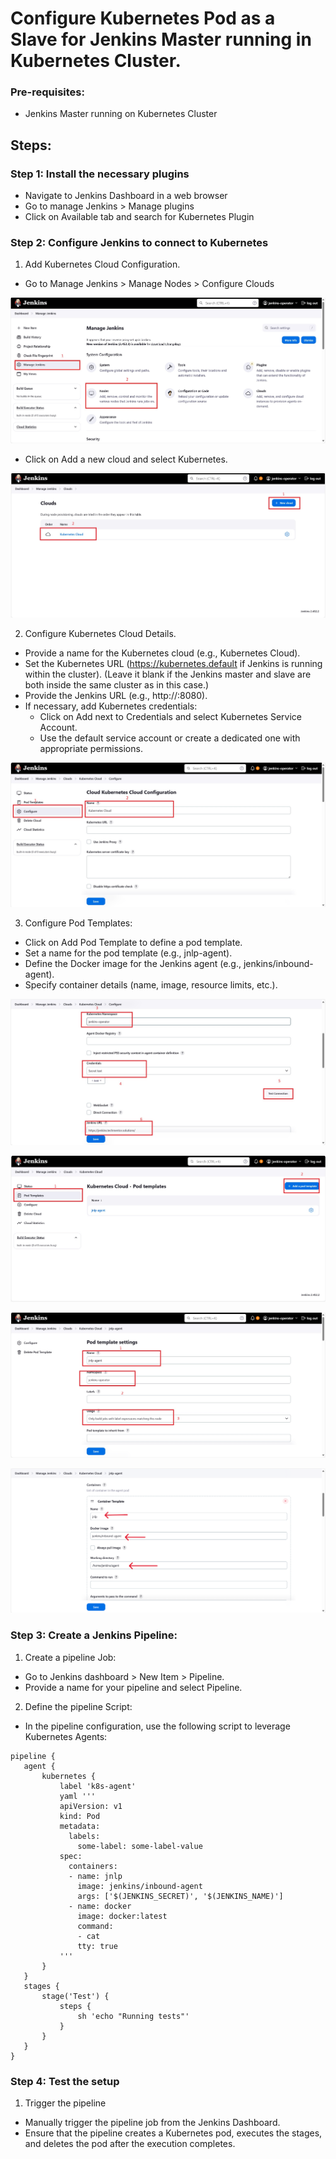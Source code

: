 
# Configure Kubernetes Pod as a Slave for Jenkins Master running in Kubernetes Cluster.


### Pre-requisites:
 - Jenkins Master running on Kubernetes Cluster 

## Steps: 

### Step 1: Install the necessary plugins

- Navigate to Jenkins Dashboard in a web browser
- Go to manage Jenkins > Manage plugins
- Click on Available tab and search for Kubernetes Plugin

### Step 2: Configure Jenkins to connect to Kubernetes

1. Add Kubernetes Cloud Configuration.

- Go to Manage Jenkins > Manage Nodes > Configure Clouds

![Screenshot](<Jenkins-1.jpg>)


- Click on Add a new cloud and select Kubernetes.

![Screenshot](<Jenkins-2.jpg>)

2. Configure Kubernetes Cloud Details.

- Provide a name for the Kubernetes cloud (e.g., Kubernetes Cloud).
- Set the Kubernetes URL (https://kubernetes.default if Jenkins is running within  the cluster). (Leave it blank if the Jenkins master and slave are both inside the same cluster as in this case.)
- Provide the Jenkins URL (e.g., http://<jenkins-service-name>:8080).
- If necessary, add Kubernetes credentials:
    * Click on Add next to Credentials and select Kubernetes Service Account.
    * Use the default service account or create a dedicated one with appropriate permissions.


![Screenshot](<3.jpg>)
 
3. Configure Pod Templates:
- Click on Add Pod Template to define a pod template.
- Set a name for the pod template (e.g., jnlp-agent).
- Define the Docker image for the Jenkins agent (e.g., jenkins/inbound-agent).
- Specify container details (name, image, resource limits, etc.).

![Screenshot](<4.jpg>)

![Screenshot](<5.jpg>)

![Screenshot](<6.jpg>)

![Screenshot](<Screenshot 2024-07-26 161620.png>)

### Step 3: Create a Jenkins Pipeline:

1. Create a pipeline Job:
  - Go to Jenkins dashboard > New Item > Pipeline.
  - Provide a name for your pipeline and select Pipeline.

2. Define the pipeline Script:
 - In the pipeline configuration, use the following script to leverage Kubernetes Agents: 

 ```
 pipeline {
    agent {
        kubernetes {
            label 'k8s-agent'
            yaml '''
            apiVersion: v1
            kind: Pod
            metadata:
              labels:
                some-label: some-label-value
            spec:
              containers:
              - name: jnlp
                image: jenkins/inbound-agent
                args: ['$(JENKINS_SECRET)', '$(JENKINS_NAME)']
              - name: docker
                image: docker:latest
                command:
                - cat
                tty: true
            '''
        }
    }
    stages {
        stage('Test') {
            steps {
                sh 'echo "Running tests"'
            }
        }
    }
}

```

### Step 4: Test the setup

1. Trigger the pipeline
- Manually trigger the pipeline job from the Jenkins Dashboard.
- Ensure that the pipeline creates a Kubernetes pod, executes the stages, and deletes the pod after the execution completes.








